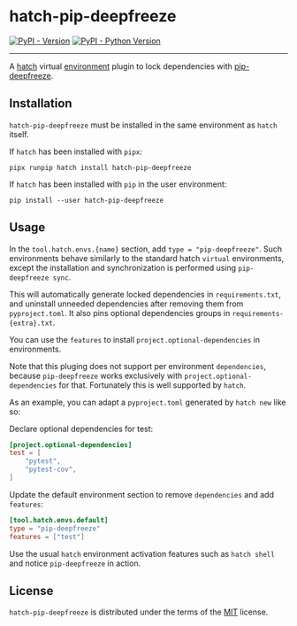 # hatch-pip-deepfreeze

[![PyPI - Version](https://img.shields.io/pypi/v/hatch-pip-deepfreeze.svg)](https://pypi.org/project/hatch-pip-deepfreeze)
[![PyPI - Python Version](https://img.shields.io/pypi/pyversions/hatch-pip-deepfreeze.svg)](https://pypi.org/project/hatch-pip-deepfreeze)

-----

A [hatch](https://pypi.org/project/hatch/) virtual
[environment](https://hatch.pypa.io/latest/config/environment/overview/) plugin to lock
dependencies with [pip-deepfreeze](https://pypi.org/project/pip-deepfreeze/).

## Installation

`hatch-pip-deepfreeze` must be installed in the same environment as `hatch` itself. 

If `hatch` has been installed with `pipx`:

```console
pipx runpip hatch install hatch-pip-deepfreeze
```

If `hatch` has been installed with `pip` in the user environment:

```console
pip install --user hatch-pip-deepfreeze
```

## Usage

In the `tool.hatch.envs.{name}` section, add `type = "pip-deepfreeze"`.
Such environments behave similarly to the standard hatch `virtual` environments,
except the installation and synchronization is performed using `pip-deepfreeze sync`.

This will automatically generate locked dependencies in `requirements.txt`, and
uninstall unneeded dependencies after removing them from `pyproject.toml`.
It also pins optional dependencies groups in `requirements-{extra}.txt`.

You can use the `features` to install `project.optional-dependencies` in environments.

Note that this pluging does not support per environment `dependencies`, because
`pip-deepfreeze` works exclusively with `project.optional-dependencies` for that.
Fortunately this is well supported by `hatch`.

As an example, you can adapt a `pyproject.toml` generated by `hatch new` like so:

Declare optional dependencies for test:

```toml
[project.optional-dependencies]
test = [
    "pytest",
    "pytest-cov",
]
```

Update the default environment section to remove `dependencies` and add `features`:

```toml
[tool.hatch.envs.default]
type = "pip-deepfreeze"
features = ["test"]
```

Use the usual `hatch` environment activation features such as `hatch shell` and notice
`pip-deepfreeze` in action.

## License

`hatch-pip-deepfreeze` is distributed under the terms of the
[MIT](https://spdx.org/licenses/MIT.html) license.
